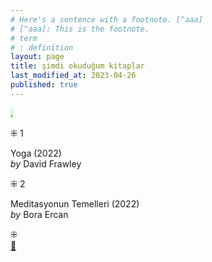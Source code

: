 ```yaml
---
# Here's a sentence with a footnote. [^aaa]
# [^aaa]: This is the footnote.
# term
# : definition
layout: page  
title: şimdi okuduğum kitaplar  
last_modified_at: 2023-04-26
published: true  
---
```

<mark style="background: #BBFABBA6;">.</mark>

⁜ 1   
    
Yoga (2022)  
<i> by </i> David Frawley  
  
⁜ 2  
  
Meditasyonun Temelleri (2022)  
<i> by </i> Bora Ercan  

⁜  
[🍃](https://www.nonfictionbooks.xyz/now.html "şimdi okuduğum kitaplar")

  
